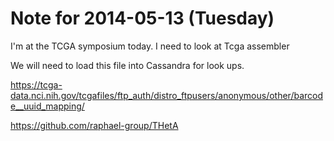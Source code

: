 # Note for 2014-05-13 (Tuesday)

I'm at the TCGA symposium today. I need to look at Tcga assembler

We will need to load this file into Cassandra for look ups. 

https://tcga-data.nci.nih.gov/tcgafiles/ftp_auth/distro_ftpusers/anonymous/other/barcode__uuid_mapping/



https://github.com/raphael-group/THetA
